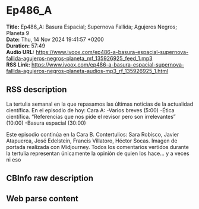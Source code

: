 # Ep486_A  
**Title:** Ep486_A: Basura Espacial; Supernova Fallida; Agujeros Negros; Planeta 9  
**Date:** Thu, 14 Nov 2024 19:41:57 +0200  
**Duration:** 57:49  
**Audio URL:** https://www.ivoox.com/ep486-a-basura-espacial-supernova-fallida-agujeros-negros-planeta_mf_135926925_feed_1.mp3  
**RSS Link:** https://www.ivoox.com/ep486-a-basura-espacial-supernova-fallida-agujeros-negros-planeta-audios-mp3_rf_135926925_1.html  

## RSS description
La tertulia semanal en la que repasamos las últimas noticias de la actualidad científica. En el episodio de hoy:
Cara A:
-Varios breves (5:00)
-Ética científica. “Referencias que nos pide el revisor pero son irrelevantes” (10:00)
-Basura espacial (30:00)

Este episodio continúa en la Cara B.
Contertulios: Sara Robisco, Javier Atapuerca, José Edelstein, Francis Villatoro, Héctor Socas. Imagen de portada realizada con Midjourney. Todos los comentarios vertidos durante la tertulia representan únicamente la opinión de quien los hace... y a veces ni eso

## CBInfo raw description


## Web parse content

